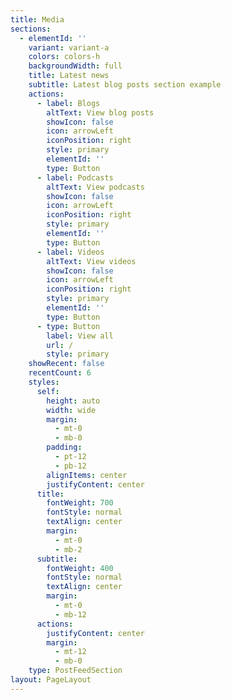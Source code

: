 ```yaml
---
title: Media
sections:
  - elementId: ''
    variant: variant-a
    colors: colors-h
    backgroundWidth: full
    title: Latest news
    subtitle: Latest blog posts section example
    actions:
      - label: Blogs
        altText: View blog posts
        showIcon: false
        icon: arrowLeft
        iconPosition: right
        style: primary
        elementId: ''
        type: Button
      - label: Podcasts
        altText: View podcasts
        showIcon: false
        icon: arrowLeft
        iconPosition: right
        style: primary
        elementId: ''
        type: Button
      - label: Videos
        altText: View videos
        showIcon: false
        icon: arrowLeft
        iconPosition: right
        style: primary
        elementId: ''
        type: Button
      - type: Button
        label: View all
        url: /
        style: primary
    showRecent: false
    recentCount: 6
    styles:
      self:
        height: auto
        width: wide
        margin:
          - mt-0
          - mb-0
        padding:
          - pt-12
          - pb-12
        alignItems: center
        justifyContent: center
      title:
        fontWeight: 700
        fontStyle: normal
        textAlign: center
        margin:
          - mt-0
          - mb-2
      subtitle:
        fontWeight: 400
        fontStyle: normal
        textAlign: center
        margin:
          - mt-0
          - mb-12
      actions:
        justifyContent: center
        margin:
          - mt-12
          - mb-0
    type: PostFeedSection
layout: PageLayout
---
```


